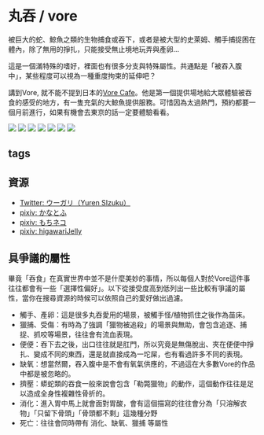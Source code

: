 丸吞 / vore
===
被巨大的蛇、鯨魚之類的生物捕食或吞下，或者是被大型的史萊姆、觸手捕捉困在體內，除了無用的掙扎，只能接受無止境地玩弄與產卵...

這是一個滿特殊的嗜好，裡面也有很多分支與特殊屬性。共通點是「被吞入腹中」，某些程度可以視為一種重度拘束的延伸吧？

講到Vore, 就不能不提到日本的[Vore Cafe](https://vorecafe.com/)。他是第一個提供場地給大眾體驗被吞食的感受的地方，有一隻充氣的大鯨魚提供服務。可惜因為太過熱門，預約都要一個月前進行，如果有機會去東京的話一定要體驗看看。

![](imgs/vorecafe/01.png)
![](imgs/vorecafe/02.png)
![](imgs/vorecafe/03.png)
![](imgs/vorecafe/04.png)
![](imgs/vorecafe/05.png)
![](imgs/vorecafe/06.png)
![](imgs/vorecafe/07.png)

## tags


## 資源

- [Twitter: ウーガリ（Yuren SIzuku）](https://twitter.com/SizukuYuren/status/1286201961734275072)
- [pixiv: かなとふ](https://www.pixiv.net/users/19116803)
- [pixiv: もちネコ](https://www.pixiv.net/users/4241)
- [pixiv: higawariJelly](https://www.pixiv.net/users/691778)

## 具爭議的屬性

畢竟「吞食」在真實世界中並不是什麼美妙的事情，所以每個人對於Vore這件事往往都會有一些「選擇性偏好」。以下從接受度高到低列出一些比較有爭議的屬性，當你在搜尋資源的時候可以依照自己的愛好做出過濾。

- 觸手、產卵：這是很多丸吞愛用的場景，被觸手怪/植物抓住之後作為苗床。
- 獵捕、受傷：有時為了強調「獵物被追殺」的場景與無助，會包含追逐、捕捉、抓咬等場景，往往會有流血表現。
- 便便：吞下去之後，出口往往就是肛門，所以究竟是無傷脫出、夾在便便中掙扎、變成不同的東西，還是就直接成為一坨屎，也有看過許多不同的表現。
- 缺氧：想當然爾，吞入腹中是不會有氧氣供應的，不過這在大多數Vore的作品中都是被忽略的。
- 擠壓：蟒蛇類的吞食一般來說會包含「勒斃獵物」的動作，這個動作往往是足以造成全身性複雜性骨折的。
- 消化：進入胃中馬上就會面對胃酸，會有這個描寫的往往會分為「只溶解衣物」「只留下骨頭」「骨頭都不剩」這幾種分野
- 死亡：往往會同時帶有 消化、缺氧、獵捕 等屬性